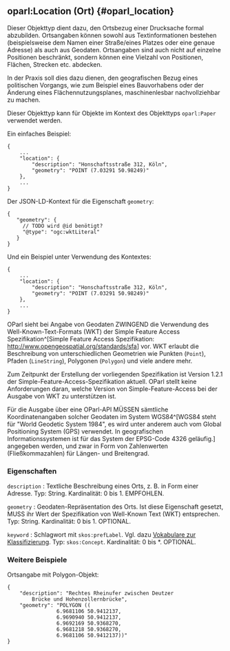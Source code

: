 oparl:Location (Ort)  {#oparl_location}
--------------------

Dieser Objekttyp dient dazu, den Ortsbezug einer Drucksache formal 
abzubilden. Ortsangaben können sowohl aus Textinformationen bestehen 
(beispielsweise dem Namen einer Straße/eines Platzes oder eine genaue 
Adresse) als auch aus Geodaten. Ortsangaben sind auch nicht auf einzelne
Positionen beschränkt, sondern können eine Vielzahl von Positionen,
Flächen, Strecken etc. abdecken.

In der Praxis soll dies dazu dienen, den geografischen Bezug eines
politischen Vorgangs, wie zum Beispiel eines Bauvorhabens oder der 
Änderung eines Flächennutzungsplanes, maschinenlesbar nachvollziehbar
zu machen.

Dieser Objekttyp kann für Objekte im Kontext des Objekttyps
`oparl:Paper` verwendet werden.

Ein einfaches Beispiel:

~~~~~  {#location_ex1 .json}
{
    ...
    "location": {
        "description": "Honschaftsstraße 312, Köln",
        "geometry": "POINT (7.03291 50.98249)"
    },
    ...
}
~~~~~

Der JSON-LD-Kontext für die Eigenschaft `geometry`:

~~~~~
{
   "geometry": {
     // TODO wird @id benötigt?
     "@type": "ogc:wktLiteral"
   }
}
~~~~~

Und ein Beispiel unter Verwendung des Kontextes:

~~~~~  {#location_ex2 .json}
{
    ...
    "location": {
        "description": "Honschaftsstraße 312, Köln",
        "geometry": "POINT (7.03291 50.98249)"
    },
    ...
}
~~~~~

OParl sieht bei Angabe von Geodaten ZWINGEND die Verwendung des  
Well-Known-Text-Formats (WKT) der Simple Feature Access Spezifikation^[Simple
Feature Access Spezifikation: <http://www.opengeospatial.org/standards/sfa>]
vor. WKT erlaubt die Beschreibung von unterschiedlichen Geometrien wie
Punkten (`Point`), Pfaden (`LineString`), Polygonen (`Polygon`) und viele andere
mehr.

Zum Zeitpunkt der Erstellung der vorliegenden Spezifikation ist Version 1.2.1
der Simple-Feature-Access-Spezifikation aktuell. OParl stellt keine Anforderungen
daran, welche Version von Simple-Feature-Access bei der Ausgabe von WKT zu
unterstützen ist.

Für die Ausgabe über eine OParl-API MÜSSEN sämtliche Koordinatenangaben solcher
Geodaten im System WGS84^[WGS84 steht für "World Geodetic System 1984",
es wird unter anderem auch vom Global Positioning System (GPS) verwendet.
In geografischen Informationssystemen ist für das System der EPSG-Code 4326 
geläufig.] angegeben werden, und zwar in Form von Zahlenwerten (Fließkommazahlen)
für Längen- und Breitengrad.

### Eigenschaften ###

`description`
:   Textliche Beschreibung eines Orts, z. B. in Form einer Adresse.
    Typ: String.
    Kardinalität: 0 bis 1.
    EMPFOHLEN.

`geometry`
:   Geodaten-Repräsentation des Orts. Ist diese Eigenschaft gesetzt,
    MUSS ihr Wert der Spezifikation von Well-Known Text (WKT) entsprechen.
    Typ: String.
    Kardinalität: 0 bis 1.
    OPTIONAL.

`keyword`
:   Schlagwort mit `skos:prefLabel`. Vgl. dazu [Vokabulare zur Klassifizierung](#vokabulare_klassifizierung).
    Typ: `skos:Concept`.
    Kardinalität: 0 bis *.
    OPTIONAL.

### Weitere Beispiele

Ortsangabe mit Polygon-Objekt:

~~~~~  {#location_ex3 .json}
{
    "description": "Rechtes Rheinufer zwischen Deutzer
        Brücke und Hohenzollernbrücke",
    "geometry": "POLYGON ((
                6.9681106 50.9412137,
                6.9690940 50.9412137,
                6.9692169 50.9368270,
                6.9681218 50.9368270,
                6.9681106 50.9412137))"
}
~~~~~
